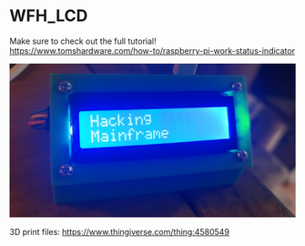 # WFH_LCD
Make sure to check out the full tutorial! 
https://www.tomshardware.com/how-to/raspberry-pi-work-status-indicator

![status_screen](status_screen.jpg)

3D print files:
https://www.thingiverse.com/thing:4580549

